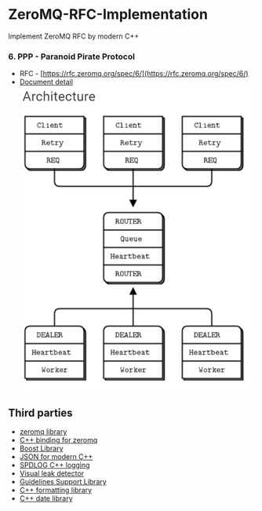 # ZeroMQ-RFC-Implementation
Implement ZeroMQ RFC by modern C++
### 6. PPP - Paranoid Pirate Protocol
* RFC - [https://rfc.zeromq.org/spec/6/](https://rfc.zeromq.org/spec/6/)
* [Document detail](https://zguide.zeromq.org/docs/chapter4/#Robust-Reliable-Queuing-Paranoid-Pirate-Pattern)  
![](images/ppp.png)  
  
## Third parties
* [zeromq library](https://github.com/zeromq/libzmq)
* [C++ binding for zeromq](https://github.com/zeromq/zmqpp)
* [Boost Library](https://www.boost.org/)
* [JSON for modern C++](https://github.com/nlohmann/json)
* [SPDLOG C++ logging](https://github.com/gabime/spdlog)
* [Visual leak detector](https://kinddragon.github.io/vld/)
* [Guidelines Support Library](https://github.com/microsoft/GSL)
* [C++ formatting library](https://github.com/fmtlib/fmt)
* [C++ date library](https://github.com/HowardHinnant/date)
